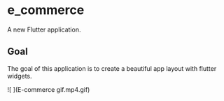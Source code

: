 # e_commerce

A new Flutter application.

## Goal

The goal of this application is to create a beautiful app layout with flutter widgets.

![ ](E-commerce gif.mp4.gif)

